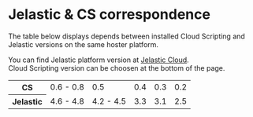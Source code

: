 # Jelastic & CS correspondence

The table below displays depends between installed Cloud Scripting and Jelastic versions on the same hoster platform.

You can find Jelastic platform version at [Jelastic Cloud](https://jelastic.cloud/).<br>
Cloud Scripting version can be choosen at the bottom of the page.
<table style="width:100%">
    <tr id="cs">
	<th id="table-head">CS</th>
	<td>0.6 - 0.8</td>
	<td>0.5</td>
	<td>0.4</td>
	<td>0.3</td>
	<td>0.2</td>
    </tr>
    <tr id="jel">
        <th id="table-head">Jelastic</th>
        <td>4.6 - 4.8</td>
        <td>4.2 - 4.5</td>
        <td>3.3</td>
        <td>3.1</td>
	<td>2.5</td>
    </tr>
</table>


